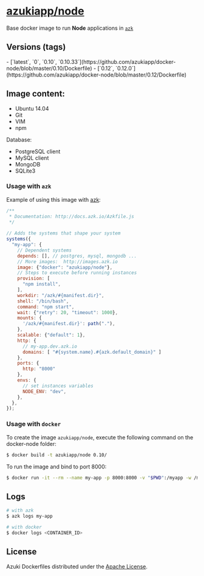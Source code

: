 [azukiapp/node](http://images.azk.io/#/node)
==================

Base docker image to run **Node** applications in [`azk`](http://azk.io)

Versions (tags)
---

<versions>
- [`latest`, `0`, `0.10`, `0.10.33`](https://github.com/azukiapp/docker-node/blob/master/0.10/Dockerfile)
- [`0.12`, `0.12.0`](https://github.com/azukiapp/docker-node/blob/master/0.12/Dockerfile)
</versions>

Image content:
---

- Ubuntu 14.04
- Git
- VIM
- npm

Database:

- PostgreSQL client
- MySQL client
- MongoDB
- SQLite3


### Usage with `azk`

Example of using this image with [azk](http://azk.io):

```js
/**
 * Documentation: http://docs.azk.io/Azkfile.js
 */
 
// Adds the systems that shape your system
systems({
  "my-app": {
    // Dependent systems
    depends: [], // postgres, mysql, mongodb ...
    // More images:  http://images.azk.io
    image: {"docker": "azukiapp/node"},
    // Steps to execute before running instances
    provision: [
      "npm install",
    ],
    workdir: "/azk/#{manifest.dir}",
    shell: "/bin/bash",
    command: "npm start",
    wait: {"retry": 20, "timeout": 1000},
    mounts: {
      '/azk/#{manifest.dir}': path("."),
    },
    scalable: {"default": 1},
    http: {
      // my-app.dev.azk.io
      domains: [ "#{system.name}.#{azk.default_domain}" ]
    },
    ports: {
      http: "8000"
    },
    envs: {
      // set instances variables
      NODE_ENV: "dev",
    },
  },
});
```

### Usage with `docker`

To create the image `azukiapp/node`, execute the following command on the docker-node folder:

```sh
$ docker build -t azukiapp/node 0.10/
```

To run the image and bind to port 8000:

```sh
$ docker run -it --rm --name my-app -p 8000:8000 -v "$PWD":/myapp -w /myapp azukiapp/node node server.js
```

Logs
---

```sh
# with azk
$ azk logs my-app

# with docker
$ docker logs <CONTAINER_ID>
```

## License

Azuki Dockerfiles distributed under the [Apache License](https://github.com/azukiapp/dockerfiles/blob/master/LICENSE).
